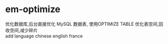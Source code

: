 # em-optimize
优化数据库,后台直接优化 MySQL 数据表, 使用OPTIMIZE TABLE 优化表空间,回收空间,减少碎片    
add language chinese english france
